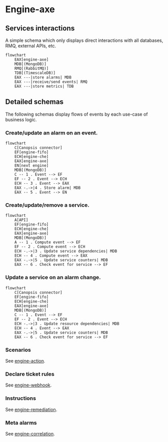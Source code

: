 # Engine-axe

## Services interactions

A simple schema which only displays direct interactions with all databases, RMQ, external APIs, etc.

```mermaid
flowchart
    EAX[engine-axe]
    MDB[(MongoDB)]
    RMQ[(RabbitMQ)]
    TDB[(TimescaleDB)]
    EAX ---|store alarms| MDB
    EAX ---|receive/send events| RMQ
    EAX ---|store metrics| TDB
```

## Detailed schemas

The following schemas display flows of events by each use-case of business logic.

### Create/update an alarm on an event.

```mermaid
flowchart
    C[Canopsis connector]
    EF[engine-fifo]
    ECH[engine-che]
    EAX[engine-axe]
    EN[next engine]
    MDB[(MongoDB)]
    C -- 1 . Event --> EF
    EF -- 2 . Event --> ECH
    ECH -- 3 . Event --> EAX
    EAX -.->|4 . Store alarm| MDB
    EAX -- 5 . Event --> EN
```

### Create/update/remove a service.

```mermaid
flowchart
    A[API]
    EF[engine-fifo]
    ECH[engine-che]
    EAX[engine-axe]
    MDB[(MongoDB)]
    A -- 1 . Compute event --> EF
    EF -- 2 . Compute event --> ECH
    ECH -.->|3 . Update service dependencies| MDB
    ECH -- 4 . Compute event --> EAX
    EAX -.->|5 . Update service counters| MDB
    EAX -- 6 . Check event for service --> EF
```

### Update a service on an alarm change.

```mermaid
flowchart
    C[Canopsis connector]
    EF[engine-fifo]
    ECH[engine-che]
    EAX[engine-axe]
    MDB[(MongoDB)]
    C -- 1 . Event --> EF
    EF -- 2 . Event --> ECH
    ECH -.->|3 . Update resource dependencies| MDB
    ECH -- 4 . Event --> EAX
    EAX -.->|5 . Update service counters| MDB
    EAX -- 6 . Check event for service --> EF
```

### Scenarios

See [engine-action](./engine-action.md).

### Declare ticket rules

See [engine-webhook](./engine-webhook.md).

### Instructions

See [engine-remediation](./engine-remediation.md).

### Meta alarms

See [engine-correlation](./engine-correlation.md).
